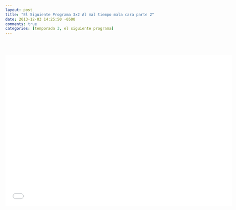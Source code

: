 ```yaml
---
layout: post
title: "El Siguiente Programa 3x2 Al mal tiempo mala cara parte 2"
date: 2013-12-03 14:25:50 -0500
comments: true
categories: [temporada 3, el siguiente programa]
---
```

<div align="center">

<br></br>
<iframe width="720" height="480" src="//www.youtube.com/embed/6dMQw4bZ-Rs" frameborder="0" allowfullscreen></iframe>
</div>
